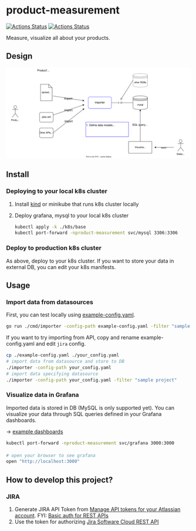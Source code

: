 # product-measurement

[![Actions Status](https://github.com/go-zen-chu/product-measurement/workflows/ci/badge.svg)](https://github.com/go-zen-chu/product-measurement/actions/workflows/ci.yml)
[![Actions Status](https://github.com/go-zen-chu/product-measurement/workflows/push-image/badge.svg)](https://github.com/go-zen-chu/product-measurement/actions/workflows/push-image.yml)

Measure, visualize all about your products.

## Design

![](docs/design.drawio.svg)

## Install

### Deploying to your local k8s cluster

1. Install [kind](https://kind.sigs.k8s.io/) or minikube that runs k8s cluster locally
1. Deploy grafana, mysql to your local k8s cluster

    ```bash
    kubectl apply -k ./k8s/base
    kubectl port-forward -nproduct-measurement svc/mysql 3306:3306
    ```

### Deploy to production k8s cluster

As above, deploy to your k8s cluster.
If you want to store your data in external DB, you can edit your k8s manifests.

## Usage

### Import data from datasources

First, you can test locally using [example-config.yaml](./example-config.yaml).

```bash
go run ./cmd/importer -config-path example-config.yaml -filter "sample spreadsheet"
```

If you want to try importing from API, copy and rename example-config.yaml and edit `jira` config.

```bash
cp ./example-config.yaml ./your_config.yaml
# import data from datasource and store to DB
./importer -config-path your_config.yaml 
# import data specifying datasource
./importer -config-path your_config.yaml -filter "sample project"
```

### Visualize data in Grafana

Imported data is stored in DB (MySQL is only supported yet).
You can visualize your data through SQL queries defined in your Grafana dashboards.

-> [example dashboards](./dashboards/)

```bash
kubectl port-forward -nproduct-measurement svc/grafana 3000:3000

# open your browser to see grafana
open "http://localhost:3000"
```

## How to develop this project?

### JIRA

1. Generate JIRA API Token from <a href="https://support.atlassian.com/atlassian-account/docs/manage-api-tokens-for-your-atlassian-account/">Manage API tokens for your Atlassian account</a>. FYI: <a href="https://developer.atlassian.com/cloud/jira/platform/basic-auth-for-rest-apis/">Basic auth for REST APIs</a>
2. Use the token for authorizing <a href="https://developer.atlassian.com/cloud/jira/software/rest/intro/">Jira Software Cloud REST API</a>
